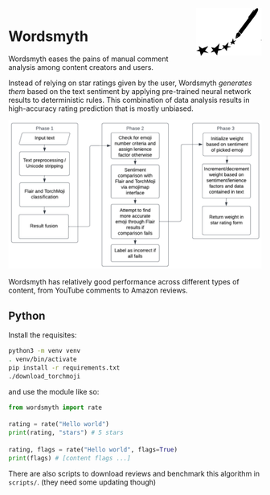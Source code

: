 <picture>
<source media="(prefers-color-scheme: dark)" srcset="./media/logo_dark.svg" width=130 align=right />
<img alt="The Wordsmyth logo" src="./media/logo.svg" align="right" width=130>
</picture>

# Wordsmyth

Wordsmyth eases the pains of manual comment analysis among content creators and users.

Instead of relying on star ratings given by the user, Wordsmyth *generates them* based on the text sentiment by applying pre-trained neural network results to deterministic rules. This combination of data analysis results in high-accuracy rating prediction that is mostly unbiased.

<div align="center">
<img src="./media/how_it_works.png">
</div>

Wordsmyth has relatively good performance across different types of content, from YouTube comments to Amazon reviews.

## Python

Install the requisites:

```bash
python3 -m venv venv
. venv/bin/activate
pip install -r requirements.txt
./download_torchmoji
```

and use the module like so:

```py
from wordsmyth import rate

rating = rate("Hello world")
print(rating, "stars") # 5 stars

rating, flags = rate("Hello world", flags=True)
print(flags) # [content flags ...]
```

There are also scripts to download reviews and benchmark this algorithm in `scripts/`. (they need some updating though)

<!--
Not sure if this is an issue anymore, so it's commented :P

## Caveats

### Irregular tone shifts in sentiment

Text that quickly changes in tone can sometimes be incorrectly predicted by the algorithm stack, especially in the case of Flair.

An example of this type of text would include:

| content       | predicted     | actual |
| ------------- | ------------- | ------ |
| works great. we loved ours! till we didn't. these do not last so buy the warranty as you WILL NEED IT. | 4.3935 | 2
| Luved it for the few months it worked! great little bullet shaped ice cubes. It was a gift for my sister who never opened the box. The next summer during a heat wave I asked for my unused gift back, ha!, and was in heaven for a few months. the next summer after a few weeks the unit gave out... | 4.7115 | 2 |
-->
